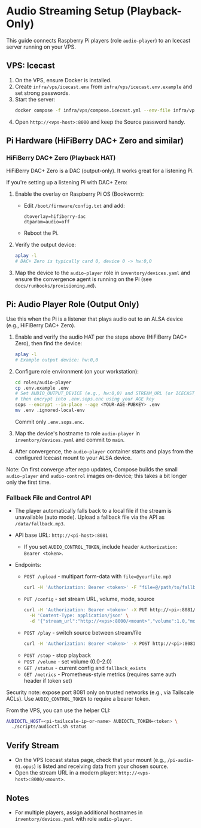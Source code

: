 # Audio Streaming Setup (Playback-Only)

This guide connects Raspberry Pi players (role `audio-player`) to an Icecast server running on your VPS.

## VPS: Icecast

1) On the VPS, ensure Docker is installed.
2) Create `infra/vps/icecast.env` from `infra/vps/icecast.env.example` and set strong passwords.
3) Start the server:
   ```bash
   docker compose -f infra/vps/compose.icecast.yml --env-file infra/vps/icecast.env up -d
   ```
4) Open `http://<vps-host>:8000` and keep the Source password handy.

## Pi Hardware (HiFiBerry DAC+ Zero and similar)

### HiFiBerry DAC+ Zero (Playback HAT)

HiFiBerry DAC+ Zero is a DAC (output-only). It works great for a listening Pi.

If you're setting up a listening Pi with DAC+ Zero:

1) Enable the overlay on Raspberry Pi OS (Bookworm):
   - Edit `/boot/firmware/config.txt` and add:
     ```
     dtoverlay=hifiberry-dac
     dtparam=audio=off
     ```
   - Reboot the Pi.

2) Verify the output device:
   ```bash
   aplay -l
   # DAC+ Zero is typically card 0, device 0 -> hw:0,0
   ```

3) Map the device to the `audio-player` role in `inventory/devices.yaml` and ensure the convergence agent is running on the Pi (see `docs/runbooks/provisioning.md`).

## Pi: Audio Player Role (Output Only)

Use this when the Pi is a listener that plays audio out to an ALSA device (e.g., HiFiBerry DAC+ Zero).

1) Enable and verify the audio HAT per the steps above (HiFiBerry DAC+ Zero), then find the device:
   ```bash
   aplay -l
   # Example output device: hw:0,0
   ```

2) Configure role environment (on your workstation):
   ```bash
   cd roles/audio-player
   cp .env.example .env
   # Set AUDIO_OUTPUT_DEVICE (e.g., hw:0,0) and STREAM_URL (or ICECAST_* parts)
   # then encrypt into .env.sops.enc using your AGE key
   sops --encrypt --in-place --age <YOUR-AGE-PUBKEY> .env
   mv .env .ignored-local-env
   ```
   Commit only `.env.sops.enc`.

3) Map the device's hostname to role `audio-player` in `inventory/devices.yaml` and commit to `main`.

4) After convergence, the `audio-player` container starts and plays from the configured Icecast mount to your ALSA device.

Note: On first converge after repo updates, Compose builds the small `audio-player` and `audio-control` images on-device; this takes a bit longer only the first time.

### Fallback File and Control API

- The player automatically falls back to a local file if the stream is unavailable (auto mode). Upload a fallback file via the API as `/data/fallback.mp3`.

- API base URL: `http://<pi-host>:8081`
  - If you set `AUDIO_CONTROL_TOKEN`, include header `Authorization: Bearer <token>`.

- Endpoints:
  - `POST /upload` - multipart form-data with `file=@yourfile.mp3`
    ```bash
    curl -H 'Authorization: Bearer <token>' -F "file=@/path/to/fallback.mp3" http://<pi>:8081/upload
    ```
  - `PUT /config` - set stream URL, volume, mode, source
    ```bash
    curl -H 'Authorization: Bearer <token>' -X PUT http://<pi>:8081/config \
      -H 'Content-Type: application/json' \
      -d '{"stream_url":"http://<vps>:8000/<mount>","volume":1.0,"mode":"auto","source":"stream"}'
    ```
  - `POST /play` - switch source between stream/file
    ```bash
    curl -H 'Authorization: Bearer <token>' -X POST http://<pi>:8081/play -H 'Content-Type: application/json' -d '{"source":"file"}'
    ```
  - `POST /stop` - stop playback
  - `POST /volume` - set volume (0.0-2.0)
  - `GET /status` - current config and `fallback_exists`
  - `GET /metrics` - Prometheus-style metrics (requires same auth header if token set)

Security note: expose port 8081 only on trusted networks (e.g., via Tailscale ACLs). Use `AUDIO_CONTROL_TOKEN` to require a bearer token.

From the VPS, you can use the helper CLI:

```bash
AUDIOCTL_HOST=<pi-tailscale-ip-or-name> AUDIOCTL_TOKEN=<token> \
  ./scripts/audioctl.sh status
```

## Verify Stream

- On the VPS Icecast status page, check that your mount (e.g., `/pi-audio-01.opus`) is listed and receiving data from your chosen source.
- Open the stream URL in a modern player: `http://<vps-host>:8000/<mount>`.

## Notes

- For multiple players, assign additional hostnames in `inventory/devices.yaml` with role `audio-player`.
